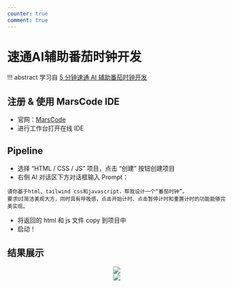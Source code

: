 ```yaml
---
counter: true
comment: true
---
```



# 速通AI辅助番茄时钟开发

!!! abstract
    学习自 [5 分钟速通 AI 辅助番茄时钟开发](https://www.datawhale.cn/activity/116/23/94?rankingPage=1)

## 注册 & 使用 MarsCode IDE

- 官网：[MarsCode]( https://www.marscode.cn/home?utm_source=school&utm_medium=datawhalelearn&utm_campaign=camp1)
- 进行工作台打开在线 IDE

## Pipeline

- 选择 “HTML / CSS / JS” 项目，点击 “创建” 按钮创建项目
- 右侧 AI 对话区下方对话框输入 Prompt：

```text
请你基于html、tailwind css和javascript，帮我设计一个“番茄时钟”。
要求UI简洁美观大方，同时具有呼吸感，点击开始计时、点击暂停计时和重置计时的功能能够完美实现。
```

- 将返回的 html 和 js 文件 copy 到项目中
- 启动！

## 结果展示

<center><img src="https://cdn.jujimeizuo.cn/note/llm/dw2025winter/dw2025w-1-1.png"></center>
<center><img src="https://cdn.jujimeizuo.cn/note/llm/dw2025winter/dw2025w-1-2.png"></center>